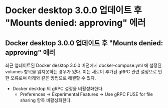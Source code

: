 # Docker desktop 3.0.0 업데이트 후 "Mounts denied: approving" 에러

## Docker desktop 3.0.0 업데이트 후 "Mounts denied: approving" 에러
최근 업데이트된 Docker desktop 3.0.0 버전에서 docker-compose.yml 에 설정된 volumes 항목을 읽지못하는 경우가 있다.
이는 새로이 추가된 gRPC 관련 설정으로 인한 오류로써 아래와 같은 방법으로 해결할 수 있다.
* Docker desktop 의 gRPC 설정을 비활성화한다.
	+ Preferences -> Experimental Features -> Use gRPC FUSE for file sharing 항목 비활성화한다.
